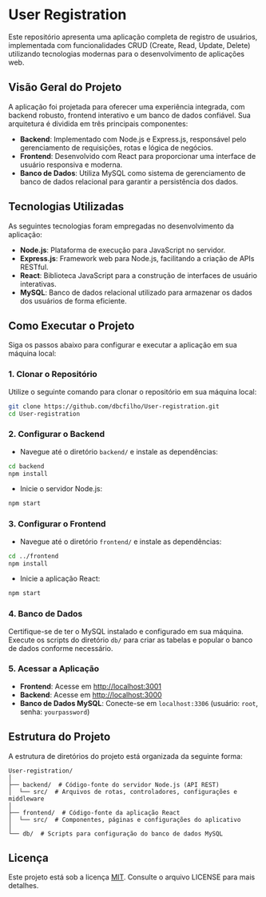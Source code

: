 # User Registration  
  
Este repositório apresenta uma aplicação completa de registro de usuários, implementada com funcionalidades CRUD (Create, Read, Update, Delete) utilizando tecnologias modernas para o desenvolvimento de aplicações web.  
  
## Visão Geral do Projeto  
  
A aplicação foi projetada para oferecer uma experiência integrada, com backend robusto, frontend interativo e um banco de dados confiável. Sua arquitetura é dividida em três principais componentes:  
  
- **Backend**: Implementado com Node.js e Express.js, responsável pelo gerenciamento de requisições, rotas e lógica de negócios.  
- **Frontend**: Desenvolvido com React para proporcionar uma interface de usuário responsiva e moderna.  
- **Banco de Dados**: Utiliza MySQL como sistema de gerenciamento de banco de dados relacional para garantir a persistência dos dados.  
  
## Tecnologias Utilizadas  
  
As seguintes tecnologias foram empregadas no desenvolvimento da aplicação:  
  
- **Node.js**: Plataforma de execução para JavaScript no servidor.  
- **Express.js**: Framework web para Node.js, facilitando a criação de APIs RESTful.  
- **React**: Biblioteca JavaScript para a construção de interfaces de usuário interativas.  
- **MySQL**: Banco de dados relacional utilizado para armazenar os dados dos usuários de forma eficiente.  
  
## Como Executar o Projeto  
  
Siga os passos abaixo para configurar e executar a aplicação em sua máquina local:  
  
### 1. Clonar o Repositório  
  
Utilize o seguinte comando para clonar o repositório em sua máquina local:  
  
```bash  
git clone https://github.com/dbcfilho/User-registration.git  
cd User-registration  
```  
  
### 2. Configurar o Backend  
  
- Navegue até o diretório `backend/` e instale as dependências:  
```bash  
cd backend  
npm install  
```  
  
- Inicie o servidor Node.js:  
```bash  
npm start  
```  
  
### 3. Configurar o Frontend  
  
- Navegue até o diretório `frontend/` e instale as dependências:  
```bash  
cd ../frontend  
npm install  
```  
  
- Inicie a aplicação React:  
```bash  
npm start  
```  
  
### 4. Banco de Dados  
  
Certifique-se de ter o MySQL instalado e configurado em sua máquina. Execute os scripts do diretório `db/` para criar as tabelas e popular o banco de dados conforme necessário.  
  
### 5. Acessar a Aplicação  
  
- **Frontend**: Acesse em [http://localhost:3001](http://localhost:3001)  
- **Backend**: Acesse em [http://localhost:3000](http://localhost:3000)  
- **Banco de Dados MySQL**: Conecte-se em `localhost:3306` (usuário: `root`, senha: `yourpassword`)  
  
## Estrutura do Projeto  
  
A estrutura de diretórios do projeto está organizada da seguinte forma:  
  
```  
User-registration/  
│  
├── backend/  # Código-fonte do servidor Node.js (API REST)  
│  └── src/  # Arquivos de rotas, controladores, configurações e middleware  
│  
├── frontend/  # Código-fonte da aplicação React  
│  └── src/  # Componentes, páginas e configurações do aplicativo  
│  
└── db/  # Scripts para configuração do banco de dados MySQL  
```  
  
## Licença  
  
Este projeto está sob a licença [MIT](LICENSE). Consulte o arquivo LICENSE para mais detalhes.
